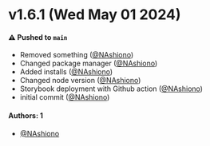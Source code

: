# v1.6.1 (Wed May 01 2024)

#### ⚠️ Pushed to `main`

- Removed something ([@NAshiono](https://github.com/NAshiono))
- Changed package manager ([@NAshiono](https://github.com/NAshiono))
- Added installs ([@NAshiono](https://github.com/NAshiono))
- Changed node version ([@NAshiono](https://github.com/NAshiono))
- Storybook deployment with Github action ([@NAshiono](https://github.com/NAshiono))
- initial commit ([@NAshiono](https://github.com/NAshiono))

#### Authors: 1

- [@NAshiono](https://github.com/NAshiono)
